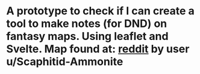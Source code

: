 # A prototype to check if I can create a tool to make notes (for DND) on fantasy maps. Using leaflet and Svelte. Map found at: [reddit](https://www.reddit.com/r/wonderdraft/comments/fuxyw0/quarentine_made_me_go_kind_of_crazy_35_hours/) by user u/Scaphitid-Ammonite
